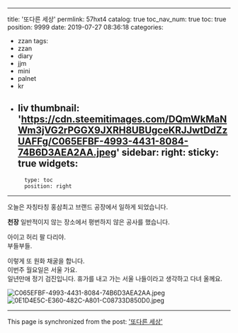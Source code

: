 
---
title: '또다른 세상'
permlink: 57hxt4
catalog: true
toc_nav_num: true
toc: true
position: 9999
date: 2019-07-27 08:36:18
categories:
- zzan
tags:
- zzan
- diary
- jjm
- mini
- palnet
- kr
- liv
thumbnail: 'https://cdn.steemitimages.com/DQmWkMaNWm3jVG2rPGGX9JXRH8UBUgceKRJJwtDdZzUAFFg/C065EFBF-4993-4431-8084-74B6D3AEA2AA.jpeg'
sidebar:
    right:
        sticky: true
widgets:
    -
        type: toc
        position: right
---


오늘은 자칭타칭 홍삼최고 브랜드 공장에서 일하게 되었습니다.  

**천장** 
일반적이지 않는 장소에서 
평번하지 않은 공사를 했습니다. 

아이고 허리 팔 다리야.  
부들부들.

이렇게 또 원화 채굴을 합니다.  
이번주 월요일은 서울 가요.  
일년만애 정기 검진입니다. 
휴가를 내고 가는 서울 나들이라고 생각하고 다녀 올께요. 

![C065EFBF-4993-4431-8084-74B6D3AEA2AA.jpeg](https://cdn.steemitimages.com/DQmWkMaNWm3jVG2rPGGX9JXRH8UBUgceKRJJwtDdZzUAFFg/C065EFBF-4993-4431-8084-74B6D3AEA2AA.jpeg)
![0E1D4E5C-E360-482C-A801-C08733D850D0.jpeg](https://cdn.steemitimages.com/DQmQpRGJMp7eparRdfzijuQBZL4viB8x6uWfH7kupRzx1TB/0E1D4E5C-E360-482C-A801-C08733D850D0.jpeg)

- - -

This page is synchronized from the post: ['또다른 세상'](https://steemit.com/@kingbit/57hxt4)
